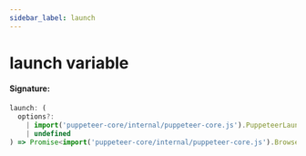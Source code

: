 ```yaml
---
sidebar_label: launch
---
```


# launch variable

#### Signature:

```typescript
launch: (
  options?:
    | import('puppeteer-core/internal/puppeteer-core.js').PuppeteerLaunchOptions
    | undefined
) => Promise<import('puppeteer-core/internal/puppeteer-core.js').Browser>;
```
